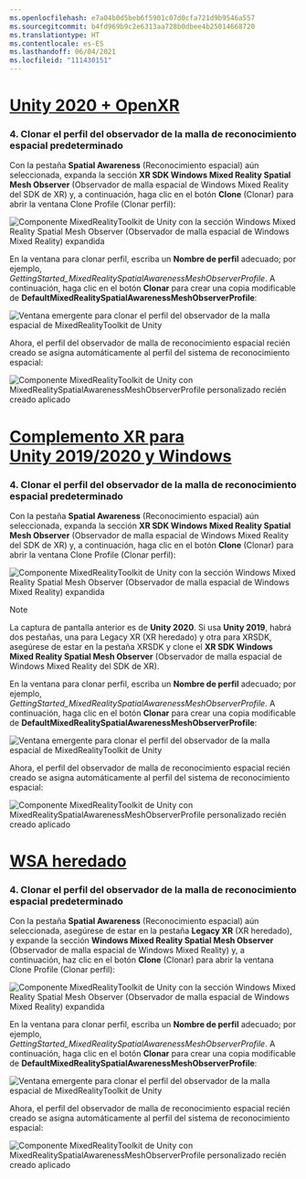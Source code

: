 ```yaml
---
ms.openlocfilehash: e7a04b0d5beb6f5901c07d0cfa721d9b9546a557
ms.sourcegitcommit: b4fd969b9c2e6313aa728b0dbee4b25014668720
ms.translationtype: HT
ms.contentlocale: es-ES
ms.lasthandoff: 06/04/2021
ms.locfileid: "111430151"
---
```

# <a name="unity-2020--openxr"></a>[Unity 2020 + OpenXR](#tab/openxr)

### <a name="4-clone-the-default-spatial-awareness-mesh-observer-profile"></a>4. Clonar el perfil del observador de la malla de reconocimiento espacial predeterminado

Con la pestaña **Spatial Awareness** (Reconocimiento espacial) aún seleccionada, expanda la sección **XR SDK Windows Mixed Reality Spatial Mesh Observer** (Observador de malla espacial de Windows Mixed Reality del SDK de XR) y, a continuación, haga clic en el botón **Clone** (Clonar) para abrir la ventana Clone Profile (Clonar perfil):

![Componente MixedRealityToolkit de Unity con la sección Windows Mixed Reality Spatial Mesh Observer (Observador de malla espacial de Windows Mixed Reality) expandida](../images/mr-learning-base/base-03-section1-step4-1xrsdk.png)

En la ventana para clonar perfil, escriba un **Nombre de perfil** adecuado; por ejemplo, _GettingStarted_MixedRealitySpatialAwarenessMeshObserverProfile_. A continuación, haga clic en el botón **Clonar** para crear una copia modificable de **DefaultMixedRealitySpatialAwarenessMeshObserverProfile**:

![Ventana emergente para clonar el perfil del observador de la malla espacial de MixedRealityToolkit de Unity](../images/mr-learning-base/base-03-section1-step4-2xrsdk.png)

Ahora, el perfil del observador de malla de reconocimiento espacial recién creado se asigna automáticamente al perfil del sistema de reconocimiento espacial:

![Componente MixedRealityToolkit de Unity con MixedRealitySpatialAwarenessMeshObserverProfile personalizado recién creado aplicado](../images/mr-learning-base/base-03-section1-step4-3xrsdk.png)

# <a name="unity-20192020--windows-xr-plugin"></a>[Complemento XR para Unity 2019/2020 y Windows](#tab/winxr)

### <a name="4-clone-the-default-spatial-awareness-mesh-observer-profile"></a>4. Clonar el perfil del observador de la malla de reconocimiento espacial predeterminado

Con la pestaña **Spatial Awareness** (Reconocimiento espacial) aún seleccionada, expanda la sección **XR SDK Windows Mixed Reality Spatial Mesh Observer** (Observador de malla espacial de Windows Mixed Reality del SDK de XR) y, a continuación, haga clic en el botón **Clone** (Clonar) para abrir la ventana Clone Profile (Clonar perfil):

![Componente MixedRealityToolkit de Unity con la sección Windows Mixed Reality Spatial Mesh Observer (Observador de malla espacial de Windows Mixed Reality) expandida](../images/mr-learning-base/base-03-section1-step4-1xrsdk.png)

> [!NOTE]
> La captura de pantalla anterior es de **Unity 2020**. Si usa **Unity 2019**, habrá dos pestañas, una para Legacy XR (XR heredado) y otra para XRSDK, asegúrese de estar en la pestaña XRSDK y clone el **XR SDK Windows Mixed Reality Spatial Mesh Observer** (Observador de malla espacial de Windows Mixed Reality del SDK de XR).

En la ventana para clonar perfil, escriba un **Nombre de perfil** adecuado; por ejemplo, _GettingStarted_MixedRealitySpatialAwarenessMeshObserverProfile_. A continuación, haga clic en el botón **Clonar** para crear una copia modificable de **DefaultMixedRealitySpatialAwarenessMeshObserverProfile**:

![Ventana emergente para clonar el perfil del observador de la malla espacial de MixedRealityToolkit de Unity](../images/mr-learning-base/base-03-section1-step4-2xrsdk.png)

Ahora, el perfil del observador de malla de reconocimiento espacial recién creado se asigna automáticamente al perfil del sistema de reconocimiento espacial:

![Componente MixedRealityToolkit de Unity con MixedRealitySpatialAwarenessMeshObserverProfile personalizado recién creado aplicado](../images/mr-learning-base/base-03-section1-step4-3xrsdk.png)

# <a name="legacy-wsa"></a>[WSA heredado](#tab/wsa)

### <a name="4-clone-the-default-spatial-awareness-mesh-observer-profile"></a>4. Clonar el perfil del observador de la malla de reconocimiento espacial predeterminado

Con la pestaña **Spatial Awareness** (Reconocimiento espacial) aún seleccionada, asegúrese de estar en la pestaña **Legacy XR** (XR heredado), y expande la sección **Windows Mixed Reality Spatial Mesh Observer** (Observador de malla espacial de Windows Mixed Reality) y, a continuación, haz clic en el botón **Clone** (Clonar) para abrir la ventana Clone Profile (Clonar perfil):

![Componente MixedRealityToolkit de Unity con la sección Windows Mixed Reality Spatial Mesh Observer (Observador de malla espacial de Windows Mixed Reality) expandida](../images/mr-learning-base/base-03-section1-step4-1.png)

En la ventana para clonar perfil, escriba un **Nombre de perfil** adecuado; por ejemplo, _GettingStarted_MixedRealitySpatialAwarenessMeshObserverProfile_. A continuación, haga clic en el botón **Clonar** para crear una copia modificable de **DefaultMixedRealitySpatialAwarenessMeshObserverProfile**:

![Ventana emergente para clonar el perfil del observador de la malla espacial de MixedRealityToolkit de Unity](../images/mr-learning-base/base-03-section1-step4-2.png)

Ahora, el perfil del observador de malla de reconocimiento espacial recién creado se asigna automáticamente al perfil del sistema de reconocimiento espacial:

![Componente MixedRealityToolkit de Unity con MixedRealitySpatialAwarenessMeshObserverProfile personalizado recién creado aplicado](../images/mr-learning-base/base-03-section1-step4-3.png)
